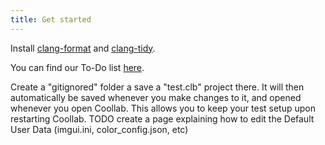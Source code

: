 ```yaml
---
title: Get started
---
```


Install [clang-format](https://julesfouchy.github.io/Learn--Clean-Code-With-Cpp/lessons/formatting-tool/) and [clang-tidy](https://julesfouchy.github.io/Learn--Clean-Code-With-Cpp/lessons/static-analysers/).

You can find our To-Do list [here](https://github.com/orgs/CoolLibs/projects/1/views/2).

Create a "gitignored" folder a save a "test.clb" project there. It will then automatically be saved whenever you make changes to it, and opened whenever you open Coollab. This allows you to keep your test setup upon restarting Coollab.
TODO create a page explaining how to edit the Default User Data (imgui.ini, color_config.json, etc)
